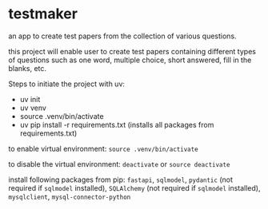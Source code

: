 # testmaker
an app to create test papers from the collection of various questions.

this project will enable user to create test papers containing different types of questions such as one word, multiple choice, short answered, fill in the blanks, etc.

Steps to initiate the project with uv:

 - uv init
 - uv venv
 - source .venv/bin/activate
 - uv pip install -r requirements.txt (installs all packages from requirements.txt)


to enable virtual environment:
`source .venv/bin/activate`

to disable the virtual environment:
`deactivate` or `source deactivate`

install following packages from pip:
`fastapi`, `sqlmodel`, `pydantic` (not required if `sqlmodel` installed), `SQLAlchemy` (not required if `sqlmodel` installed), `mysqlclient`, `mysql-connector-python`

